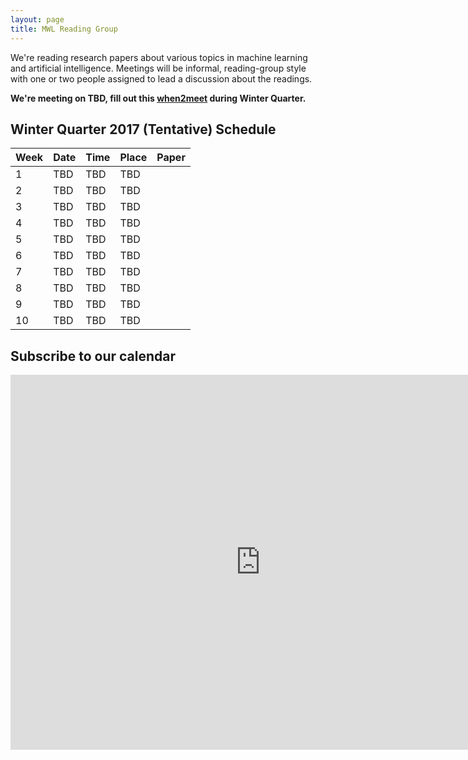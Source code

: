 ```yaml
---
layout: page
title: MWL Reading Group
---
```


We're reading research papers about various topics in machine learning and
artificial intelligence. Meetings will be informal, reading-group style with one
or two people assigned to lead a discussion about the readings.

**We're meeting on TBD, fill out this [when2meet](https://www.when2meet.com/?6555907-71PgX) during Winter Quarter.**

## Winter Quarter 2017 (Tentative) Schedule
| Week | Date | Time | Place | Paper |
|------|------|------|-------|-------|
|    1 | TBD | TBD | TBD | |
|    2 | TBD | TBD | TBD | |
|    3 | TBD | TBD | TBD | |
|    4 | TBD | TBD | TBD | |
|    5 | TBD | TBD | TBD | |
|    6 | TBD | TBD | TBD | |
|    7 | TBD | TBD | TBD | |
|    8 | TBD | TBD | TBD | |
|    9 | TBD | TBD | TBD | |
|   10 | TBD | TBD | TBD | |


## Subscribe to our calendar

<iframe src="https://calendar.google.com/calendar/embed?src=n1h36rcrbe7fj7fk78bthomjt8%40group.calendar.google.com&ctz=America/Los_Angeles" style="border: 0" width="800" height="600" frameborder="0" scrolling="no"></iframe>

